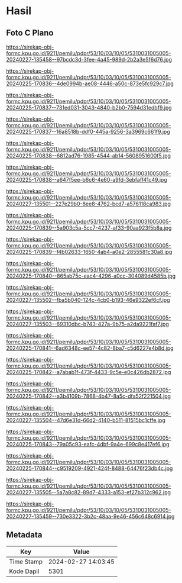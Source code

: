 # Hasil

## Foto C Plano

https://sirekap-obj-formc.kpu.go.id/9211/pemilu/pdpr/53/10/03/10/05/5310031005005-20240227-135458--97bcdc3d-3fee-4a45-989d-2b2a3e5f6d76.jpg

https://sirekap-obj-formc.kpu.go.id/9211/pemilu/pdpr/53/10/03/10/05/5310031005005-20240225-170836--4de0994b-ae08-4446-a50c-873e5fc929c7.jpg

https://sirekap-obj-formc.kpu.go.id/9211/pemilu/pdpr/53/10/03/10/05/5310031005005-20240225-170837--731ed031-3043-4840-b2b0-7594d31edbf9.jpg

https://sirekap-obj-formc.kpu.go.id/9211/pemilu/pdpr/53/10/03/10/05/5310031005005-20240225-170837--16a8518b-ddf0-445a-9256-3a3969c661f9.jpg

https://sirekap-obj-formc.kpu.go.id/9211/pemilu/pdpr/53/10/03/10/05/5310031005005-20240225-170838--6812ad76-1985-4544-ab14-5608951600f5.jpg

https://sirekap-obj-formc.kpu.go.id/9211/pemilu/pdpr/53/10/03/10/05/5310031005005-20240225-170838--a647f5ee-b6c6-4e60-a9fd-3ebfaff41c49.jpg

https://sirekap-obj-formc.kpu.go.id/9211/pemilu/pdpr/53/10/03/10/05/5310031005005-20240227-135501--227e29b0-8ee8-4762-bcd7-a576118ca983.jpg

https://sirekap-obj-formc.kpu.go.id/9211/pemilu/pdpr/53/10/03/10/05/5310031005005-20240225-170839--5a903c5a-5cc7-4237-af33-90aa923f5b8a.jpg

https://sirekap-obj-formc.kpu.go.id/9211/pemilu/pdpr/53/10/03/10/05/5310031005005-20240225-170839--f4b02633-1650-4ab4-a0e2-2855581c30a8.jpg

https://sirekap-obj-formc.kpu.go.id/9211/pemilu/pdpr/53/10/03/10/05/5310031005005-20240225-170840--865ab75c-eac4-4296-a0cc-304089d4585b.jpg

https://sirekap-obj-formc.kpu.go.id/9211/pemilu/pdpr/53/10/03/10/05/5310031005005-20240227-135502--fba5b040-124c-4cb0-b193-46e9322ef6cf.jpg

https://sirekap-obj-formc.kpu.go.id/9211/pemilu/pdpr/53/10/03/10/05/5310031005005-20240227-135503--69310dbc-b743-427a-9b75-a2da9221faf7.jpg

https://sirekap-obj-formc.kpu.go.id/9211/pemilu/pdpr/53/10/03/10/05/5310031005005-20240225-170841--6ad6348c-ee57-4c82-8ba7-c5d6227e4b8d.jpg

https://sirekap-obj-formc.kpu.go.id/9211/pemilu/pdpr/53/10/03/10/05/5310031005005-20240225-170842--a7abab1f-473f-4433-9c5e-e0c426db2872.jpg

https://sirekap-obj-formc.kpu.go.id/9211/pemilu/pdpr/53/10/03/10/05/5310031005005-20240225-170842--a3b4109b-7868-4b47-8a5c-dfa52f221504.jpg

https://sirekap-obj-formc.kpu.go.id/9211/pemilu/pdpr/53/10/03/10/05/5310031005005-20240227-135504--47d6e31d-66d2-4140-b511-81515bc1cffe.jpg

https://sirekap-obj-formc.kpu.go.id/9211/pemilu/pdpr/53/10/03/10/05/5310031005005-20240225-170843--79a05c93-eafc-4dbf-9a4e-699c8e417ef6.jpg

https://sirekap-obj-formc.kpu.go.id/9211/pemilu/pdpr/53/10/03/10/05/5310031005005-20240225-170844--c9519209-4921-424f-8488-64476f23db4c.jpg

https://sirekap-obj-formc.kpu.go.id/9211/pemilu/pdpr/53/10/03/10/05/5310031005005-20240227-135505--5a7a8c82-89d7-4333-a153-ef27b312c962.jpg

https://sirekap-obj-formc.kpu.go.id/9211/pemilu/pdpr/53/10/03/10/05/5310031005005-20240227-135459--730e3322-3b2c-48aa-9e46-456c648c6914.jpg


## Metadata

| Key        | Value               |
| ---------- | ------------------- |
| Time Stamp | 2024-02-27 14:03:45 |
| Kode Dapil | 5301                |



